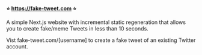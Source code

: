 **⭐ https://fake-tweet.com ⭐**

A simple Next.js website with incremental static regeneration that allows you to create fake/meme Tweets in less than 10 seconds.

Vist fake-tweet.com/[username] to create a fake tweet of an existing Twitter account.
